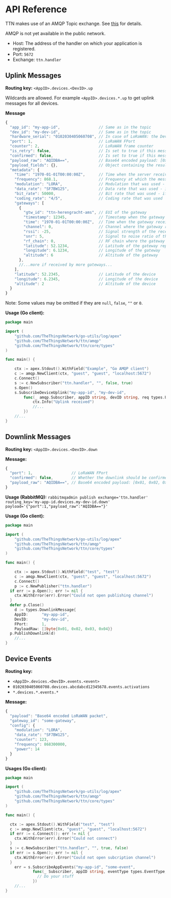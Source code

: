 # API Reference

TTN makes use of an AMQP Topic exchange. See [this](https://www.rabbitmq.com/tutorials/amqp-concepts.html) for details.

AMQP is not yet available in the public network.

* Host: The address of the handler on which your application is registered.
* Port: `5672`
* Exchange: `ttn.handler`

## Uplink Messages

**Routing key:** `<AppID>.devices.<DevID>.up`

Wildcards are allowed. For example `<AppID>.devices.*.up` to get uplink messages for all devices.

**Message**

```js
{
  "app_id": "my-app-id",                 // Same as in the topic
  "dev_id": "my-dev-id",                 // Same as in the topic
  "hardware_serial": "0102030405060708", // In case of LoRaWAN: the DevEUI
  "port": 1,                             // LoRaWAN FPort
  "counter": 2,                          // LoRaWAN frame counter
  "is_retry": false,                     // Is set to true if this message is a retry (you could also detect this from the counter)
  "confirmed": false,                    // Is set to true if this message was a confirmed message
  "payload_raw": "AQIDBA==",             // Base64 encoded payload: [0x01, 0x02, 0x03, 0x04]
  "payload_fields": {},                  // Object containing the results from the payload functions - left out when empty
  "metadata": {
    "time": "1970-01-01T00:00:00Z",      // Time when the server received the message
    "frequency": 868.1,                  // Frequency at which the message was sent
    "modulation": "LORA",                // Modulation that was used - LORA or FSK
    "data_rate": "SF7BW125",             // Data rate that was used - if LORA modulation
    "bit_rate": 50000,                   // Bit rate that was used - if FSK modulation
    "coding_rate": "4/5",                // Coding rate that was used
    "gateways": [
      {
        "gtw_id": "ttn-herengracht-ams", // EUI of the gateway
        "timestamp": 12345,              // Timestamp when the gateway received the message
        "time": "1970-01-01T00:00:00Z",  // Time when the gateway received the message - left out when gateway does not have synchronized time
        "channel": 0,                    // Channel where the gateway received the message
        "rssi": -25,                     // Signal strength of the received message
        "snr": 5,                        // Signal to noise ratio of the received message
        "rf_chain": 0,                   // RF chain where the gateway received the message
        "latitude": 52.1234,             // Latitude of the gateway reported in its status updates
        "longitude": 6.1234,             // Longitude of the gateway
        "altitude": 6                    // Altitude of the gateway
      },
      //...more if received by more gateways...
    ],
    "latitude": 52.2345,                 // Latitude of the device
    "longitude": 6.2345,                 // Longitude of the device
    "altitude": 2                        // Altitude of the device
  }
}
```

Note: Some values may be omitted if they are `null`, `false`, `""` or `0`.


**Usage (Go client):**

```go
package main

import (
	"github.com/TheThingsNetwork/go-utils/log/apex"
	"github.com/TheThingsNetwork/ttn/amqp"
	"github.com/TheThingsNetwork/ttn/core/types"
)

func main() {

	ctx := apex.Stdout().WithField("Example", "Go AMQP client")
	c := amqp.NewClient(ctx, "guest", "guest", "localhost:5672")
	c.Connect()
	s := c.NewSubscriber("ttn.handler", "", false, true)
	s.Open()
	s.SubscribeDeviceUplink("my-app-id", "my-dev-id",
		func(_ amqp.Subscriber, appID string, devID string, req types.UplinkMessage) {
			ctx.Info("Uplink received")
			//...
		})
	//...
}
```

## Downlink Messages

**Routing key:** `<AppID>.devices.<DevID>.down`

**Message:**
```js
{
  "port": 1,                 // LoRaWAN FPort
  "confirmed": false,        // Whether the downlink should be confirmed by the device
  "payload_raw": "AQIDBA==", // Base64 encoded payload: [0x01, 0x02, 0x03, 0x04]
}
```

**Usage (RabbitMQ):**
`rabbitmqadmin publish exchange='ttn.handler' routing_key='my-app-id.devices.my-dev-id.down' payload='{"port":1,"payload_raw":"AQIDBA=="}'`

**Usage (Go client):**
```go
package main

import (
	"github.com/TheThingsNetwork/go-utils/log/apex"
	"github.com/TheThingsNetwork/ttn/amqp"
	"github.com/TheThingsNetwork/ttn/core/types"
)

func main() {

	ctx := apex.Stdout().WithField("test", "test")
	c := amqp.NewClient(ctx, "guest", "guest", "localhost:5672")
	c.Connect()
	p := c.NewPublisher("ttn.handler")
  if err := p.Open(); err != nil {
    ctx.WithError(err).Error("Could not open publishing channel")
  }
  defer p.Close()
	d := types.DownlinkMessage{
    AppID:      "my-app-id",
    DevID:      "my-dev-id",
    FPort:      1,
    PayloadRaw: []byte{0x01, 0x02, 0x03, 0x04}}
  p.PublishDownlink(d)
	//...
}
```

## Device Events

**Routing key:** 

* `<AppID>.devices.<DevID>.events.<event>`
* `0102030405060708.devices.abcdabcd12345678.events.activations`
* `*.devices.*.events.*`

**Message:**
```js
{
  "payload": "Base64 encoded LoRaWAN packet",
  "gateway_id": "some-gateway",
  "config": {
    "modulation": "LORA",
    "data_rate": "SF7BW125",
    "counter": 123,
    "frequency": 868300000,
    "power": 14
  }
}
```

**Usages (Go client):**

```go
package main

import (
	"github.com/TheThingsNetwork/go-utils/log/apex"
	"github.com/TheThingsNetwork/ttn/amqp"
	"github.com/TheThingsNetwork/ttn/core/types"
)

func main() {

  ctx := apex.Stdout().WithField("test", "test")
  c := amqp.NewClient(ctx, "guest", "guest", "localhost:5672")
  if err := c.Connect(); err != nil {
    ctx.WithError(err).Error("Could not connect")
  }
  s := c.NewSubscriber("ttn.handler", "", true, false)
  if err := s.Open(); err != nil {
    ctx.WithError(err).Error("Could not open subcription channel")
  }
	err = s.SubscribeAppEvents("my-app-id", "some-event",
			func(_ Subscriber, appID string, eventType types.EventType, payload []byte) {
			  // Do your stuff
			})
	//...
}
```